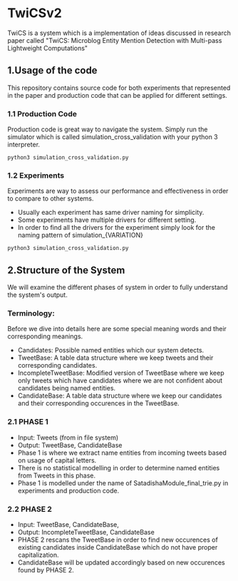 # TwiCSv2
TwiCS is a system which is a implementation of ideas discussed in research paper called "TwiCS: Microblog Entity Mention Detection with Multi-pass Lightweight Computations"
## 1.Usage of the code
This repository contains source code for both experiments that represented in the paper and production code that can be applied for different settings.

### 1.1 Production Code
Production code is great way to navigate the system. Simply run the simulator which is called simulation_cross_validation with your python 3 interpreter.
```
python3 simulation_cross_validation.py
```
### 1.2 Experiments
Experiments are way to assess our performance and effectiveness in order to compare to other systems.
* Usually each experiment has same driver naming for simplicity.
* Some experiments have multiple drivers for different setting.
* In order to find all the drivers for the experiment simply look for the naming pattern of simulation_{VARIATION}	 
```
python3 simulation_cross_validation.py
```

## 2.Structure of the System
We will examine the different phases of system in order to fully understand the system's output. 
### Terminology:
Before we dive into details here are some special meaning words and their corresponding meanings.
* Candidates: Possible named entities which our system detects. 
* TweetBase: A table data structure where we keep tweets and their corresponding candidates.
* IncompleteTweetBase: Modified version of TweetBase where we keep only tweets which have candidates where we are not confident about candidates being named entities.
* CandidateBase: A table data structure where we keep our candidates and their corresponding occurences in the TweetBase. 
### 2.1 PHASE 1
* Input: Tweets (from in file system)
* Output: TweetBase, CandidateBase
* Phase 1 is where we extract name entities from incoming tweets based on usage of capital letters.
* There is no statistical modelling in order to determine named entities from Tweets in this phase.
* Phase 1 is modelled under the name of SatadishaModule_final_trie.py in experiments and production code.

### 2.2 PHASE 2
* Input: TweetBase, CandidateBase, 
* Output: IncompleteTweetBase, CandidateBase
* PHASE 2 rescans the TweetBase in order to find new occurences of existing candidates inside CandidateBase which do not have proper capitalization.
* CandidateBase will be updated accordingly based on new occurences found by PHASE 2.
